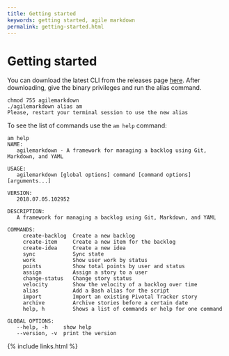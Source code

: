 ```yaml
---
title: Getting started
keywords: getting started, agile markdown
permalink: getting-started.html
---
```


# Getting started

You can download the latest CLI from the releases page [here](https://github.com/mreider/agilemarkdown/releases). After downloading, give the binary privileges and run the alias command.

```
chmod 755 agilemarkdown
./agilemarkdown alias am
Please, restart your terminal session to use the new alias
```

To see the list of commands use the `am help` command:

```
am help
NAME:
   agilemarkdown - A framework for managing a backlog using Git, Markdown, and YAML

USAGE:
   agilemarkdown [global options] command [command options] [arguments...]

VERSION:
   2018.07.05.102952

DESCRIPTION:
   A framework for managing a backlog using Git, Markdown, and YAML

COMMANDS:
     create-backlog  Create a new backlog
     create-item     Create a new item for the backlog
     create-idea     Create a new idea
     sync            Sync state
     work            Show user work by status
     points          Show total points by user and status
     assign          Assign a story to a user
     change-status   Change story status
     velocity        Show the velocity of a backlog over time
     alias           Add a Bash alias for the script
     import          Import an existing Pivotal Tracker story
     archive         Archive stories before a certain date
     help, h         Shows a list of commands or help for one command

GLOBAL OPTIONS:
   --help, -h     show help
   --version, -v  print the version
```


{% include links.html %}
